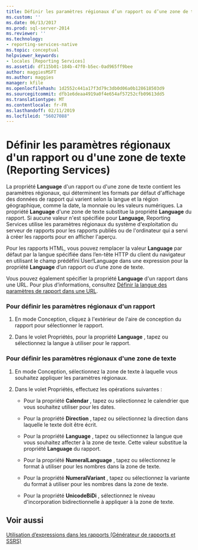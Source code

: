 ```yaml
---
title: Définir les paramètres régionaux d’un rapport ou d’une zone de texte (Reporting Services) | Microsoft Docs
ms.custom: ''
ms.date: 06/13/2017
ms.prod: sql-server-2014
ms.reviewer: ''
ms.technology:
- reporting-services-native
ms.topic: conceptual
helpviewer_keywords:
- locales [Reporting Services]
ms.assetid: df115b01-184b-47f0-b5ec-0ad965ff9bee
author: maggiesMSFT
ms.author: maggies
manager: kfile
ms.openlocfilehash: 1d2552c441a17f3d79c3db0d06a0b128618503d9
ms.sourcegitcommit: dfb1e6deaa4919a0f4e654af57252cfb09613dd5
ms.translationtype: MT
ms.contentlocale: fr-FR
ms.lasthandoff: 02/11/2019
ms.locfileid: "56027088"
---
```

# <a name="set-the-locale-for-a-report-or-text-box-reporting-services"></a>Définir les paramètres régionaux d'un rapport ou d'une zone de texte (Reporting Services)
  La propriété **Language** d'un rapport ou d'une zone de texte contient les paramètres régionaux, qui déterminent les formats par défaut d'affichage des données de rapport qui varient selon la langue et la région géographique, comme la date, la monnaie ou les valeurs numériques. La propriété **Language** d'une zone de texte substitue la propriété **Language** du rapport. Si aucune valeur n'est spécifiée pour **Language**, Reporting Services utilise les paramètres régionaux du système d'exploitation du serveur de rapports pour les rapports publiés ou de l'ordinateur qui a servi à créer les rapports pour en afficher l'aperçu.  
  
 Pour les rapports HTML, vous pouvez remplacer la valeur **Language** par défaut par la langue spécifiée dans l’en-tête HTTP du client du navigateur en utilisant le champ prédéfini User!Language dans une expression pour la propriété **Language** d’un rapport ou d’une zone de texte.  
  
 Vous pouvez également spécifier la propriété **Language** d'un rapport dans une URL. Pour plus d’informations, consultez [Définir la langue des paramètres de rapport dans une URL](../set-the-language-for-report-parameters-in-a-url.md).  
  
### <a name="to-set-the-locale-for-a-report"></a>Pour définir les paramètres régionaux d'un rapport  
  
1.  En mode Conception, cliquez à l'extérieur de l'aire de conception du rapport pour sélectionner le rapport.  
  
2.  Dans le volet Propriétés, pour la propriété **Language** , tapez ou sélectionnez la langue à utiliser pour le rapport.  
  
### <a name="to-set-the-locale-for-a-text-box"></a>Pour définir les paramètres régionaux d'une zone de texte  
  
1.  En mode Conception, sélectionnez la zone de texte à laquelle vous souhaitez appliquer les paramètres régionaux.  
  
2.  Dans le volet Propriétés, effectuez les opérations suivantes :  
  
    -   Pour la propriété **Calendar** , tapez ou sélectionnez le calendrier que vous souhaitez utiliser pour les dates.  
  
    -   Pour la propriété **Direction** , tapez ou sélectionnez la direction dans laquelle le texte doit être écrit.  
  
    -   Pour la propriété **Language** , tapez ou sélectionnez la langue que vous souhaitez affecter à la zone de texte. Cette valeur substitue la propriété **Language** du rapport.  
  
    -   Pour la propriété **NumeralLanguage** , tapez ou sélectionnez le format à utiliser pour les nombres dans la zone de texte.  
  
    -   Pour la propriété **NumeralVariant** , tapez ou sélectionnez la variante du format à utiliser pour les nombres dans la zone de texte.  
  
    -   Pour la propriété **UnicodeBiDi** , sélectionnez le niveau d'incorporation bidirectionnelle à appliquer à la zone de texte.  
  
## <a name="see-also"></a>Voir aussi  
 [Utilisation d’expressions dans les rapports &#40;Générateur de rapports et SSRS&#41;](expression-uses-in-reports-report-builder-and-ssrs.md)  
  
  
